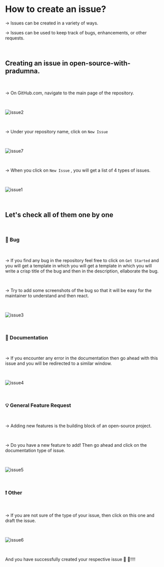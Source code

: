 # How to create an issue?

-> Issues can be created in a variety of ways.

-> Issues can be used to keep track of bugs, enhancements, or other requests.

<br/>

## Creating an issue in open-source-with-pradumna.
<br/>

-> On GitHub.com, navigate to the main page of the repository.

<br/>

![issue2](https://user-images.githubusercontent.com/84350895/173595922-6b83fbee-8437-4fa9-a4cf-b53cf226087a.png)


<br/>

-> Under your repository name, click on `New Issue`

<br/>



![issue7](https://user-images.githubusercontent.com/84350895/173595977-0b5b03f7-b2a9-45c9-84e8-5972a27eba6e.png)



<br/>


-> When you click on `New Issue` , you will get a list of 4 types of issues.

<br/>

![issue1](https://user-images.githubusercontent.com/84350895/173596009-9e56b9dd-561e-4502-a9d1-7fc5a9e7aa41.png)



<br/>

## Let's check all of them one by one

</br>

### 🐛 Bug


</br>

-> If you find any bug in the repository feel free to click on `Get Started` and you will get a template in which you will get a template in which you will write a crisp title of the bug and then in the description, ellaborate the bug.

<br/>


-> Try to add some screenshots of the bug so that it will be easy for the maintainer to understand and then react.

<br/>


![issue3](https://user-images.githubusercontent.com/84350895/173596055-ee4d6cbe-45fc-45a8-ba29-35ee3acb5516.png)


<br/>

### 📄 Documentation


</br>

-> If you encounter any error in the documentation then go ahead with this issue and you will be redirected to a similar window.

<br/>

![issue4](https://user-images.githubusercontent.com/84350895/173596093-0e6961a0-92f1-4f3c-9261-67e7661d485f.png)



<br/>

### 💡 General Feature Request

<br/>

-> Adding new features is the building block of an open-source project.


<br/>


-> Do you have a new feature to add! Then go ahead and click on the documentation type of issue.


<br/>


![issue5](https://user-images.githubusercontent.com/84350895/173596203-4c4a462a-9c9a-4f5e-a39e-1cbfd2cab63a.png)


<br/>


### ❗ Other


<br/>


-> If you are not sure of the type of your issue, then click on this one and draft the issue.

<br/>

![issue6](https://user-images.githubusercontent.com/84350895/173596266-9a418a3b-01fd-4195-b106-c37f99a8240e.png)



<br/>

And you have successfully created your respective issue 🥳 🥳!!!!
